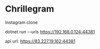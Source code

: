 # Chrillegram
Instagram clone


dotnet run --urls https://192.168.0.124:44381 

api url: https://83.227.19.162:44381
